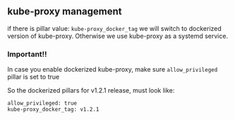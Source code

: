 ## kube-proxy management

if there is pillar value: `kube-proxy_docker_tag` we will switch to dockerized version of kube-proxy. Otherwise we use kube-proxy as a systemd service. 

### Important!!
In case you enable dockerized kube-proxy, make sure `allow_privileged` pillar is set to true

So the dockerized pillars for v1.2.1 release, must look like:

```
allow_privileged: true
kube-proxy_docker_tag: v1.2.1
```


